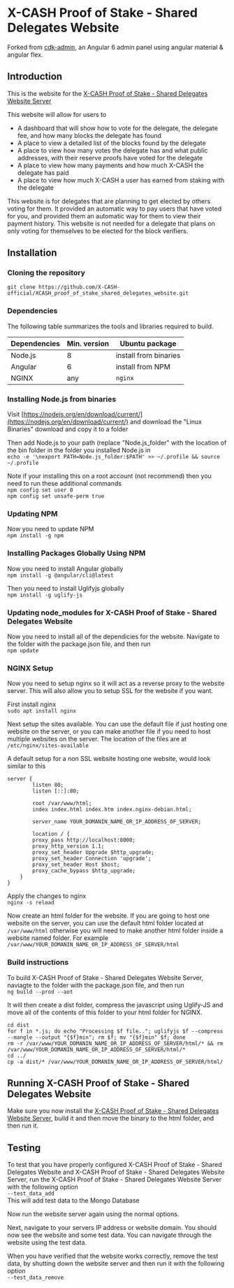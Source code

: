 # X-CASH Proof of Stake - Shared Delegates Website

Forked from [cdk-admin](https://github.com/codetok/cdk-admin), an Angular 6 admin panel using angular material & angular flex.

## Introduction

This is the website for the [X-CASH Proof of Stake - Shared Delegates Website Server](https://github.com/X-CASH-official/XCASH_proof_of_stake_shared_delegates_website_server)

This website will allow for users to
* A dashboard that will show how to vote for the delegate, the delegate fee, and how many blocks the delegate has found
* A place to view a detailed list of the blocks found by the delegate
* A place to view how many votes the delegate has and what public addresses, with their reserve proofs have voted for the delegate
* A place to view how many payments and how much X-CASH the delegate has paid
* A place to view how much X-CASH a user has earned from staking with the delegate

This website is for delegates that are planning to get elected by others voting for them. It provided an automatic way to pay users that have voted for you, and provided them an automatic way for them to view their payment history.
This website is not needed for a delegate that plans on only voting for themselves to be elected for the block verifiers.


## Installation



### Cloning the repository

`git clone https://github.com/X-CASH-official/XCASH_proof_of_stake_shared_delegates_website.git`



### Dependencies

The following table summarizes the tools and libraries required to build. 

| Dependencies                                 | Min. version  | Ubuntu package            |
| -------------------------------------------- | ------------- | ------------------------- |
| Node.js                                      | 8             |  install from binaries    | 
| Angular                                      | 6             |  install from NPM         | 
| NGINX                                        | any           |  `nginx`                  | 



### Installing Node.js from binaries

Visit [https://nodejs.org/en/download/current/](https://nodejs.org/en/download/current/) and download the "Linux Binaries" download and copy it to a folder

Then add Node.js to your path (replace "Node.js_folder" with the location of the bin folder in the folder you installed Node.js in  
`echo -e '\nexport PATH=Node.js_folder:$PATH' >> ~/.profile && source ~/.profile`

Note if your installing this on a root account (not recommend) then you need to run these additional commands  
`npm config set user 0`  
`npm config set unsafe-perm true`



### Updating NPM

Now you need to update NPM  
`npm install -g npm`



### Installing Packages Globally Using NPM

Now you need to install Angular globally  
`npm install -g @angular/cli@latest`

Then you need to install Uglifyjs globally  
`npm install -g uglify-js`



### Updating node_modules for X-CASH Proof of Stake - Shared Delegates Website

Now you need to install all of the dependicies for the website. Navigate to the folder with the package.json file, and then run  
`npm update`



### NGINX Setup

Now you need to setup nginx so it will act as a reverse proxy to the website server. This will also allow you to setup SSL for the website if you want.

First install nginx  
`sudo apt install nginx`

Next setup the sites available. You can use the default file if just hosting one website on the server, or you can make another file if you need to host multiple websites on the server. The location of the files are at `/etc/nginx/sites-available`

A default setup for a non SSL website hosting one website, would look similar to this  
```
server {
        listen 80;
        listen [::]:80;

        root /var/www/html;
        index index.html index.htm index.nginx-debian.html;

        server_name YOUR_DOMANIN_NAME_OR_IP_ADDRESS_OF_SERVER;

        location / {
        proxy_pass http://localhost:8000;
        proxy_http_version 1.1;
        proxy_set_header Upgrade $http_upgrade;
        proxy_set_header Connection 'upgrade';
        proxy_set_header Host $host;
        proxy_cache_bypass $http_upgrade;
    }
}
```

Apply the changes to nginx  
`nginx -s reload`

Now create an html folder for the website. If you are going to host one website on the server, you can use the default html folder located at `/var/www/html` otherwise you will need to make another html folder inside a website named folder. For example `/var/www/YOUR_DOMANIN_NAME_OR_IP_ADDRESS_OF_SERVER/html`

### Build instructions

To build X-CASH Proof of Stake - Shared Delegates Website Server, naviagte to the folder with the package.json file, and then run  
`ng build --prod --aot`

It will then create a dist folder, compress the javascript using Uglify-JS and move all of the contents of this folder to your html folder for NGINX.  
``` 
cd dist  
for f in *.js; do echo "Processing $f file.."; uglifyjs $f --compress --mangle --output "{$f}min"; rm $f; mv "{$f}min" $f; done  
rm -r /var/www/YOUR_DOMANIN_NAME_OR_IP_ADDRESS_OF_SERVER/html/* && rm /var/www/YOUR_DOMANIN_NAME_OR_IP_ADDRESS_OF_SERVER/html/*   
cd ../  
cp -a dist/* /var/www/YOUR_DOMANIN_NAME_OR_IP_ADDRESS_OF_SERVER/html/  
```



## Running X-CASH Proof of Stake - Shared Delegates Website
Make sure you now install the [X-CASH Proof of Stake - Shared Delegates Website Server](https://github.com/X-CASH-official/XCASH_proof_of_stake_shared_delegates_website_server), build it and then move the binary to the html folder, and then run it.


## Testing

To test that you have properly configured X-CASH Proof of Stake - Shared Delegates Website and X-CASH Proof of Stake - Shared Delegates Website Server, run the X-CASH Proof of Stake - Shared Delegates Website Server with the following option  
`--test_data_add`  
This will add test data to the Mongo Database

Now run the website server again using the normal options.

Next, navigate to your servers IP address or website domain. You should now see the website and some test data. You can navigate through the website using the test data.

When you have verified that the website works correctly, remove the test data, by shutting down the website server and then run it with the following option  
`--test_data_remove`